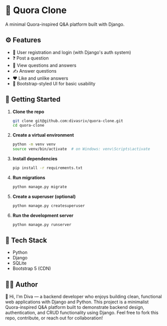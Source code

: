 # 📝 Quora Clone

A minimal Quora-inspired Q&A platform built with Django.

## ⚙️ Features

- 🔐 User registration and login (with Django's auth system)
- ❓ Post a question
- 💬 View questions and answers
- ✍️ Answer questions
- ❤️ Like and unlike answers
- 🧾 Bootstrap-styled UI for basic usability

## 🚀 Getting Started

1. **Clone the repo**
   ```bash
   git clone git@github.com:divasriv/quora-clone.git
   cd quora-clone
   ```
2. **Create a virtual environment**
    ``` bash
    python -m venv venv
    source venv/bin/activate  # on Windows: venv\Scripts\activate
    ```
3. **Install dependencies**
    ``` bash
    pip install -r requirements.txt
    ```
4. **Run migrations**
    ``` bash
    python manage.py migrate
    ```
5. **Create a superuser (optional)**
    ``` bash
    python manage.py createsuperuser
    ```
6.  **Run the development server**

    ``` bash
    python manage.py runserver
    ```

## 🧪 Tech Stack
- Python
- Django
- SQLite
- Bootstrap 5 (CDN)

## 🧑‍💻 Author
👋 Hi, I'm Diva — a backend developer who enjoys building clean, functional web applications with Django and Python.
This project is a minimalist Quora-inspired Q&A platform built to demonstrate backend design, authentication, and CRUD functionality using Django.
Feel free to fork this repo, contribute, or reach out for collaboration!